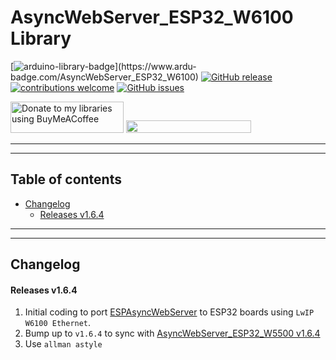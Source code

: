 # AsyncWebServer_ESP32_W6100 Library

[![arduino-library-badge](https://www.ardu-badge.com/badge/AsyncWebServer_ESP32_W6100.svg?)](https://www.ardu-badge.com/AsyncWebServer_ESP32_W6100)
[![GitHub release](https://img.shields.io/github/release/khoih-prog/AsyncWebServer_ESP32_W6100.svg)](https://github.com/khoih-prog/AsyncWebServer_ESP32_W6100/releases)
[![contributions welcome](https://img.shields.io/badge/contributions-welcome-brightgreen.svg?style=flat)](#Contributing)
[![GitHub issues](https://img.shields.io/github/issues/khoih-prog/AsyncWebServer_ESP32_W6100.svg)](http://github.com/khoih-prog/AsyncWebServer_ESP32_W6100/issues)

<a href="https://www.buymeacoffee.com/khoihprog6" title="Donate to my libraries using BuyMeACoffee"><img src="https://cdn.buymeacoffee.com/buttons/v2/default-yellow.png" alt="Donate to my libraries using BuyMeACoffee" style="height: 50px !important;width: 181px !important;" ></a>
<a href="https://www.buymeacoffee.com/khoihprog6" title="Donate to my libraries using BuyMeACoffee"><img src="https://img.shields.io/badge/buy%20me%20a%20coffee-donate-orange.svg?logo=buy-me-a-coffee&logoColor=FFDD00" style="height: 20px !important;width: 200px !important;" ></a>


---
---

## Table of contents

* [Changelog](#changelog)
  * [Releases v1.6.4](#releases-v164)


---
---

## Changelog

#### Releases v1.6.4

1. Initial coding to port [ESPAsyncWebServer](https://github.com/me-no-dev/ESPAsyncWebServer) to ESP32 boards using `LwIP W6100 Ethernet`.
2. Bump up to `v1.6.4` to sync with [AsyncWebServer_ESP32_W5500 v1.6.4](https://github.com/khoih-prog/AsyncWebServer_ESP32_W5500)
3. Use `allman astyle`


